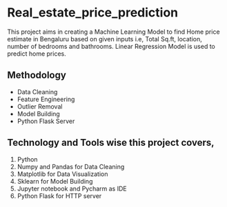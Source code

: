 # Real_estate_price_prediction
This project aims in creating a Machine Learning Model to find Home price estimate in Bengaluru based on given inputs i.e, Total Sq.ft, location, number of bedrooms and bathrooms.
Linear Regression Model is used to predict home prices.

## Methodology
<ul>
  <li>Data Cleaning</li>
  <li>Feature Engineering</li>
  <li>Outlier Removal</li>
  <li>Model Building</li>
  <li>Python Flask Server</li>
 </ul> 

## Technology and Tools wise this project covers,
<ol>
  <li>Python</li>
  <li>Numpy and Pandas for Data Cleaning</li>
  <li>Matplotlib for Data Visualization</li>
  <li>Sklearn for Model Building</li>
  <li>Jupyter notebook and Pycharm as IDE</li>
  <li>Python Flask for HTTP server</li>
 </ol>
